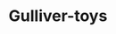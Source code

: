 ---
layout: single-rating-store
title: Gulliver-toys
description: Эксклюзивные игрушки
year: 2014
delivery: по РФ от 2000 руб.
url-ad: https://ad.admitad.com/g/5ycoc0lnhpbaaff9d7dd7c100a6eac/
assortment: игрушки, средства гигиены.
discounts: Скидки до 10%
image: /assets/banners/banner-24881bb43a4a8194122bd1ac80d9629b.gif
---